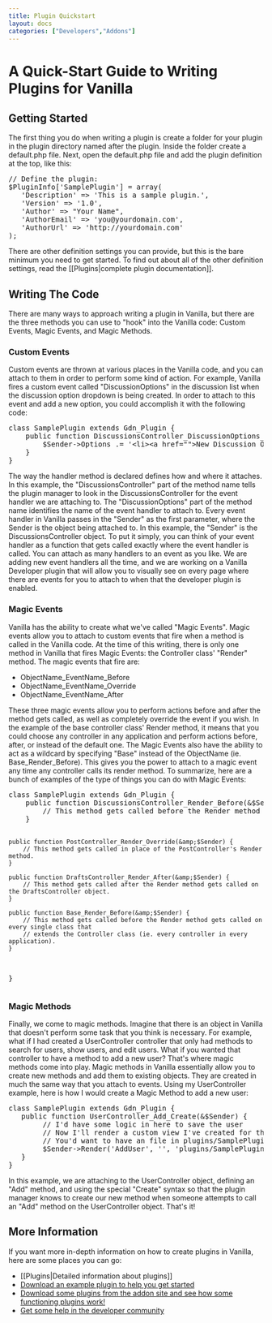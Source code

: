 ```yaml
---
title: Plugin Quickstart
layout: docs
categories: ["Developers","Addons"]
---
```


<h1>A Quick-Start Guide to Writing Plugins for Vanilla</h1>
<h2>Getting Started</h2>
<p>The first thing you do when writing a plugin is create a folder for your plugin in the plugin directory named after the plugin. Inside the folder create a default.php file. Next, open the default.php file and add the plugin definition at the top, like this:</p>
<pre lang="php">// Define the plugin:
$PluginInfo['SamplePlugin'] = array(
   'Description' =&gt; 'This is a sample plugin.',
   'Version' =&gt; '1.0',
   'Author' =&gt; "Your Name",
   'AuthorEmail' =&gt; 'you@yourdomain.com',
   'AuthorUrl' =&gt; 'http://yourdomain.com'
);</pre>
<p>There are other definition settings you can provide, but this is the bare minimum you need to get started. To find out about all of the other definition settings, read the [[Plugins|complete plugin documentation]].</p>
<h2>Writing The Code</h2>
<p>There are many ways to approach writing a plugin in Vanilla, but there are the three methods you can use to "hook" into the Vanilla code: Custom Events, Magic Events, and Magic Methods.</p>
<h3>Custom Events</h3>
<p>Custom events are thrown at various places in the Vanilla code, and you can attach to them in order to perform some kind of action. For example, Vanilla fires a custom event called "DiscussionOptions" in the discussion list when the discussion option dropdown is being created. In order to attach to this event and add a new option, you could accomplish it with the following code:</p>
<pre lang="php">class SamplePlugin extends Gdn_Plugin {
    public function DiscussionsController_DiscussionOptions_Handler(&amp;$Sender) {
        $Sender-&gt;Options .= '&lt;li&gt;&lt;a href=""&gt;New Discussion Option&lt;/a&gt;&lt;/li&gt;';
    }
}</pre>
<p>The way the handler method is declared defines how and where it attaches. In this example, the "DiscussionsController" part of the method name tells the plugin manager to look in the DiscussionsController for the event handler we are attaching to. The "DiscussionOptions" part of the method name identifies the name of the event handler to attach to. Every event handler in Vanilla passes in the "Sender" as the first parameter, where the Sender is the object being attached to. In this example, the "Sender" is the DiscussionsController object. To put it simply, you can think of your event handler as a function that gets called exactly where the event handler is called. You can attach as many handlers to an event as you like. We are adding new event handlers all the time, and we are working on a Vanilla Developer plugin that will allow you to visually see on every page where there are events for you to attach to when that the developer plugin is enabled.</p>
<h3>Magic Events</h3>
<p>Vanilla has the ability to create what we've called "Magic Events". Magic events allow you to attach to custom events that fire when a method is called in the Vanilla code. At the time of this writing, there is only one method in Vanilla that fires Magic Events: the Controller class' "Render" method. The magic events that fire are:</p>
<ul>
<li>ObjectName_EventName_Before</li>
<li>ObjectName_EventName_Override</li>
<li>ObjectName_EventName_After</li>
</ul>
<p>These three magic events allow you to perform actions before and after the method gets called, as well as completely override the event if you wish. In the example of the base controller class' Render method, it means that you could choose any controller in any application and perform actions before, after, or instead of the default one. The Magic Events also have the ability to act as a wildcard by specifying "Base" instead of the ObjectName (ie. Base_Render_Before). This gives you the power to attach to a magic event any time any controller calls its render method. To summarize, here are a bunch of examples of the type of things you can do with Magic Events:</p>
<pre lang="php">class SamplePlugin extends Gdn_Plugin {
    public function DiscussionsController_Render_Before(&amp;$Sender) {
        // This method gets called before the Render method gets called on the DiscussionsController object.
    }

    public function PostController_Render_Override(&amp;$Sender) {
        // This method gets called in place of the PostController's Render method.
    }

    public function DraftsController_Render_After(&amp;$Sender) {
        // This method gets called after the Render method gets called on the DraftsController object.
    }

    public function Base_Render_Before(&amp;$Sender) {
        // This method gets called before the Render method gets called on every single class that
        // extends the Controller class (ie. every controller in every application).
    }
}</pre>
<h3>Magic Methods</h3>
<p>Finally, we come to magic methods. Imagine that there is an object in Vanilla that doesn't perform some task that you think is necessary. For example, what if I had created a UserController controller that only had methods to search for users, show users, and edit users. What if you wanted that controller to have a method to add a new user? That's where magic methods come into play. Magic methods in Vanilla essentially allow you to create new methods and add them to existing objects. They are created in much the same way that you attach to events. Using my UserController example, here is how I would create a Magic Method to add a new user:</p>
<pre lang="php">class SamplePlugin extends Gdn_Plugin {
   public function UserController_Add_Create(&amp;$Sender) {
        // I'd have some logic in here to save the user
        // Now I'll render a custom view I've created for this new method.<br />        // You'd want to have an file in plugins/SamplePlugin/views/adduser.php.<br />        $Sender-&gt;Render('AddUser', '', 'plugins/SamplePlugin');
   }
}</pre>
<p>In this example, we are attaching to the UserController object, defining an "Add" method, and using the special "Create" syntax so that the plugin manager knows to create our new method when someone attempts to call an "Add" method on the UserController object. That's it!</p>
<h2>More Information</h2>
<p>If you want more in-depth information on how to create plugins in Vanilla, here are some places you can go:</p>
<ul>
<li>[[Plugins|Detailed information about plugins]]</li>
<li><a href="http://www.vanillaforums.org/addon/example-plugin-1.0">Download an example plugin to help you get started</a></li>
<li><a href="../../addons">Download some plugins from the addon site and see how some functioning plugins work!</a></li>
<li><a href="../../discussions">Get some help in the developer community</a></li>
</ul>
